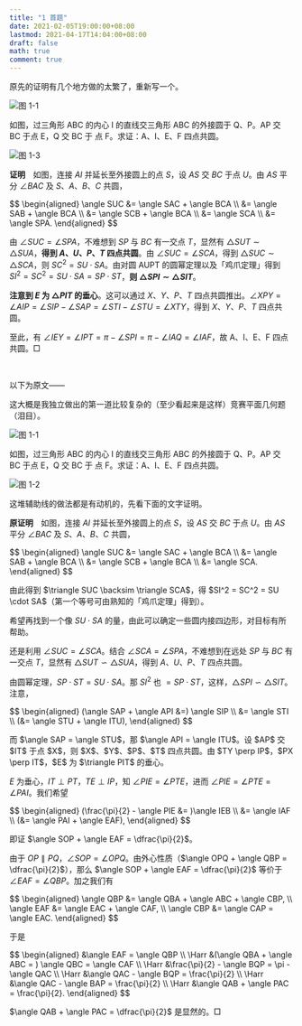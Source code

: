 ```yaml
---
title: "1 首题"
date: 2021-02-05T19:00:00+08:00
lastmod: 2021-04-17T14:04:00+08:00
draft: false
math: true
comment: true
---
```


原先的证明有几个地方做的太繁了，重新写一个。

![图 1-1][1-1]

如图，过三角形 ABC 的内心 I 的直线交三角形 ABC 的外接圆于 Q、P。AP 交 BC 于点 E，Q 交 BC 于 点 F。求证：A、I、E、F 四点共圆。

![图 1-3][1-3]

**证明**　如图，连接 $AI$ 并延长至外接圆上的点 $S$，设 $AS$ 交 $BC$ 于点 $U$。由 $AS$ 平分 $\angle BAC$ 及 $S$、$A$、$B$、$C$ 共圆，

<div>
$$
\begin{aligned}
\angle SUC &= \angle SAC + \angle BCA \\
           &= \angle SAB + \angle BCA \\
           &= \angle SCB + \angle BCA \\
           &= \angle SCA \\
           &= \angle SPA.
\end{aligned}
$$
</div>

由 $\angle SUC = \angle SPA$，不难想到 $SP$ 与 $BC$ 有一交点 $T$，显然有 $\triangle SUT \sim \triangle SUA$，**得到 $A$、$U$、$P$、$T$ 四点共圆**。由 $\angle SUC = \angle SCA$，得到 $\triangle SUC \sim \triangle SCA$，则 $SC^2 = SU \cdot SA$。由对圆 AUPT 的圆幂定理以及「鸡爪定理」得到 $SI^2 = SC^2 = SU \cdot SA = SP \cdot ST$，**则 $\triangle SPI \sim \triangle SIT$**。

**注意到 $E$ 为 $\triangle PIT$ 的垂心**。这可以通过 $X$、$Y$、$P$、$T$ 四点共圆推出。$\angle XPY = \angle AIP = \angle SIP - \angle SAP = \angle STI - \angle STU = \angle XTY$，得到 $X$、$Y$、$P$、$T$ 四点共圆。

至此，有 $\angle IEY = \angle IPT = \pi - \angle SPI = \pi - \angle IAQ = \angle IAF$，故 A、I、E、F 四点共圆。$\Box$

<br>

以下为原文——

这大概是我独立做出的第一道比较复杂的（至少看起来是这样）竞赛平面几何题（泪目）。

![图 1-1][1-1]

如图，过三角形 ABC 的内心 I 的直线交三角形 ABC 的外接圆于 Q、P。AP 交 BC 于点 E，Q 交 BC 于 点 F。求证：A、I、E、F 四点共圆。

![图 1-2][1-2]

这堆辅助线的做法都是有动机的，先看下面的文字证明。

**原证明**　如图，连接 $AI$ 并延长至外接圆上的点 $S$，设 $AS$ 交 $BC$ 于点 $U$。由 $AS$ 平分 $\angle BAC$ 及 $S$、$A$、$B$、$C$ 共圆，

<div>
$$
\begin{aligned}
\angle SUC &= \angle SAC + \angle BCA \\
           &= \angle SAB + \angle BCA \\
           &= \angle SCB + \angle BCA \\
           &= \angle SCA.
\end{aligned}
$$
</div>

<p class="no-indent">由此得到 $\triangle SUC \backsim \triangle SCA$，得 $SI^2 = SC^2 = SU \cdot SA$（第一个等号可由熟知的「鸡爪定理」得到）。</p>

希望再找到一个像 $SU \cdot SA$ 的量，由此可以确定一些圆内接四边形，对目标有所帮助。

还是利用 $\angle SUC = \angle SCA$。结合 $\angle SCA = \angle SPA$，不难想到在远处 $SP$ 与 $BC$ 有一交点 $T$，显然有 $\triangle SUT \backsim \triangle SUA$，得到 $A$、$U$、$P$、$T$ 四点共圆。

由圆幂定理，$SP \cdot ST = SU \cdot SA$。那 $SI^2$ 也 $= SP \cdot ST$，这样，$\triangle SPI \backsim \triangle SIT$。注意，

<div>
$$
\begin{aligned}
(\angle SAP + \angle API &=) \angle SIP \\
                         &= \angle STI \\
                        (&= \angle STU + \angle ITU),
\end{aligned}
$$
</div>

<p class="no-indent">而 $\angle SAP = \angle STU$，那 $\angle API = \angle ITU$。设 $AP$ 交 $IT$ 于点 $X$，则 $X$、$Y$、$P$、$T$ 四点共圆。由 $TY \perp IP$，$PX \perp IT$，$E$ 为 $\triangle PIT$ 的垂心。</p>

$E$ 为垂心，$IT \perp PT$，$TE \perp IP$，知 $\angle PIE = \angle PTE$，进而 $\angle PIE = \angle PTE = \angle PAI$。我们希望

<div>
$$
\begin{aligned}
(\frac{\pi}{2} - \angle PIE &= )\angle IEB \\
                            &= \angle IAF \\
                           (&= \angle PAI + \angle EAF),
\end{aligned}
$$
</div>

<p class="no-indent">即证 $\angle SOP + \angle EAF = \dfrac{\pi}{2}$。</p>

由于 $OP \parallel PQ$，$\angle SOP = \angle OPQ$。由外心性质（$\angle OPQ + \angle QBP = \dfrac{\pi}{2}$），那么 $\angle SOP + \angle EAF = \dfrac{\pi}{2}$ 等价于 $\angle EAF = \angle QBP$。加之我们有

<div>
$$
\begin{aligned}
\angle QBP &= \angle QBA + \angle ABC + \angle CBP, \\
\angle EAF &= \angle EAC + \angle CAF, \\
\angle CBP &= \angle CAP = \angle EAC.
\end{aligned}
$$
</div>

<p class="no-indent">于是</p>

<div>
$$
\begin{aligned}
      &\angle EAF = \angle QBP \\
\Harr &(\angle QBA + \angle ABC = ) \angle QBC = \angle CAF \\
\Harr &\frac{\pi}{2} - \angle BQP = \pi - \angle QAC \\
\Harr &\angle QAC - \angle BQP = \frac{\pi}{2} \\
\Harr &\angle QAC - \angle BAP = \frac{\pi}{2} \\
\Harr &\angle QAB + \angle PAC = \frac{\pi}{2}.
\end{aligned}
$$
</div>

$\angle QAB + \angle PAC = \dfrac{\pi}{2}$ 是显然的。$\Box$

[1-1]: /images/1-first-problem-img1.png
[1-2]: /images/1-first-problem-img2.png
[1-3]: /images/1-first-problem-img3.png